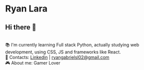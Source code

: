# Ryan Lara
## Hi there 👋
<br/> 📚 I'm currently learning Full stack Python, actually studying web development, using CSS, JS and frameworks like React. 
<br/> 📧 Contacts: <a href="https://www.linkedin.com/in/ryan-gabriel-037901232/" target="_blank">Linkedin</a> | ryangabrielsl02@gmail.com
<br/> 🎮 About me:  Gamer Lover